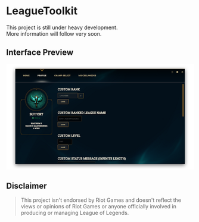 # LeagueToolkit

This project is still under heavy development.</br>
More information will follow very soon.

## Interface Preview

![Preview](https://github.com/4dams/LeagueToolkit/blob/master/LeagueToolkit/assets/preview.png)

## Disclaimer

> This project isn't endorsed by Riot Games and doesn't reflect the views or opinions of Riot Games or anyone officially involved in producing or managing League of Legends.
